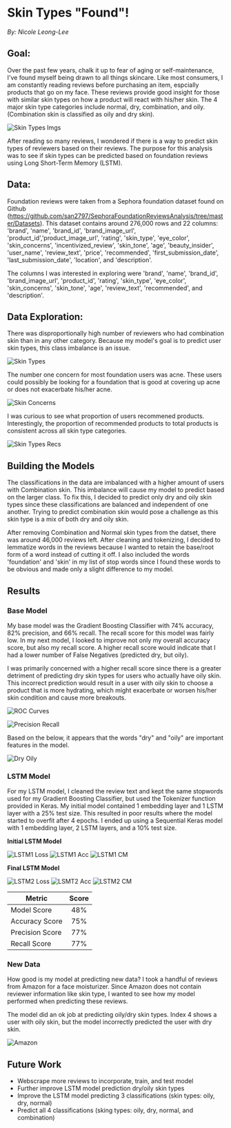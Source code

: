 # Skin Types "Found"!
*By: Nicole Leong-Lee*

## Goal:
Over the past few years, chalk it up to fear of aging or self-maintenance, I've found myself being drawn to all things skincare. Like most consumers, I am constantly reading reviews before purchasing an item, espcially products that go on my face. These reviews provide good insight for those with similar skin types on how a product will react with his/her skin. The 4 major skin type categories include normal, dry, combination, and oily. (Combination skin is classified as oily and dry skin).


![Skin Types Imgs](./imgs/four_skin_types.jpg)

After reading so many reviews, I wondered if there is a way to predict skin types of reviewers based on their reviews. The purpose for this analysis was to see if skin types can be predicted based on foundation reviews using Long Short-Term Memory (LSTM).

## Data:
Foundation reviews were taken from a Sephora foundation dataset found on Github (https://github.com/san2797/SephoraFoundationReviewsAnalysis/tree/master/Datasets). This dataset contains around 276,000 rows and 22 columns: 'brand', 'name', 'brand_id', 'brand_image_url', 'product_id','product_image_url', 'rating', 'skin_type', 'eye_color', 'skin_concerns', 'incentivized_review', 'skin_tone', 'age', 'beauty_insider', 'user_name', 'review_text', 'price', 'recommended', 'first_submission_date', 'last_submission_date', 'location', and 'description'.

The columns I was interested in exploring were 'brand', 'name', 'brand_id', 'brand_image_url', 'product_id', 'rating', 'skin_type', 'eye_color', 'skin_concerns', 'skin_tone', 'age', 'review_text', 'recommended', and 'description'.

## Data Exploration:
There was disproportionally high number of reviewers who had combination skin than in any other category. Because my model's goal is to predict user skin types, this class imbalance is an issue.

![Skin Types](./imgs/skin_types.png)

The number one concern for most foundation users was acne. These users could possibly be looking for a foundation that is good at covering up acne or does not exacerbate his/her acne.

![Skin Concerns](./imgs/skin_concerns.png)

I was curious to see what proportion of users recommened products. Interestingly, the proportion of recommended products to total products is consistent across all skin type categories. 

![Skin Types Recs](./imgs/recommended_prop.png)


## Building the Models

The classifications in the data are imbalanced with a higher amount of users with Combination skin. This imbalance will cause my model to predict based on the larger class. To fix this, I decided to predict only dry and oily skin types since these classifications are balanced and independent of one another. Trying to predict combination skin would pose a challenge as this skin type is a mix of both dry and oily skin.

After removing Combination and Normal skin types from the datset, there was around 46,000 reviews left. After cleaning and tokenizing, I decided to lemmatize words in the reviews because I wanted to retain the base/root form of a word instead of cutting it off. I also included the words 'foundation' and 'skin' in my list of stop words since I found these words to be obvious and made only a slight difference to my model. 

## Results 
### Base Model
My base model was the Gradient Boosting Classifier with 74% accuracy, 82% precision, and 66% recall. The recall score for this model was fairly low. In my next model, I looked to improve not only my overall accuracy score, but also my recall score. A higher recall score would indicate that I had a lower number of False Negatives (predicted dry, but oily). 

I was primarily concerned with a higher recall score since there is a greater detriment of predicting dry skin types for users who actually have oily skin. This incorrect prediction would result in a user with oily skin to choose a product that is more hydrating, which might exacerbate or worsen his/her skin condition and cause more breakouts.

![ROC Curves](./imgs/model_compare_roc3.png)

![Precision Recall](./imgs/confusion_matrix_model3.png)

Based on the below, it appears that the words "dry" and "oily" are important features in the model.

![Dry Oily](./imgs/top_10_feature_importances.png)

### LSTM Model

For my LSTM model, I cleaned the review text and kept the same stopwords used for my Gradient Boosting Classifier, but used the Tokenizer function provided in Keras. My initial model contained 1 embedding layer and 1 LSTM layer with a 25% test size. This resulted in poor results where the model started to overfit after 4 epochs. I ended up using a Sequential Keras model with 1 embedding layer, 2 LSTM layers, and a 10% test size. 

**Initial LSTM Model**

![LSTM1 Loss](./imgs/Model1_Loss.png)
![LSTM1 Acc](./imgs/Model1_Acc.png)
![LSTM1 CM](./imgs/Model1_cm.png)

**Final LSTM Model**

![LSTM2 Loss](./imgs/Model18_Loss.png)
![LSMT2 Acc](./imgs/Model18_Accuracy.png)
![LSTM2 CM](./imgs/Model18_cm1.png)

| Metric          | Score         | 
| --------------- |:-------------:| 
| Model Score     | 48%           |
| Accuracy Score  | 75%           |  
| Precision Score | 77%           | 
| Recall Score    | 77%           | 

### New Data

How good is my model at predicting new data? I took a handful of reviews from Amazon for a face moisturizer. Since Amazon does not contain reviewer information like skin type, I wanted to see how my model performed when predicting these reviews. 

The model did an ok job at predicting oily/dry skin types. Index 4 shows a user with oily skin, but the model incorrectly predicted the user with dry skin.

![Amazon](./imgs/Amazon.png)

## Future Work

* Webscrape more reviews to incorporate, train, and test model
* Further improve LSTM model prediction dry/oily skin types
* Improve the LSTM model predicting 3 classifications (skin types: oily, dry, normal)
* Predict all 4 classifications (sking types: oily, dry, normal, and combination)
 
